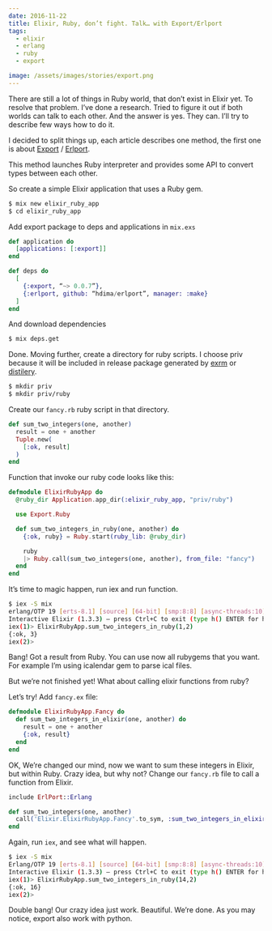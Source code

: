 ```yaml
---
date: 2016-11-22
title: Elixir, Ruby, don’t fight. Talk… with Export/Erlport
tags:
  - elixir
  - erlang
  - ruby
  - export

image: /assets/images/stories/export.png
---
```


There are still a lot of things in Ruby world, that don’t exist in Elixir yet. To resolve that problem. I’ve done a research. Tried to figure it out if both worlds can talk to each other. And the answer is yes. They can. I’ll try to describe few ways how to do it.

I decided to split things up, each article describes one method, the first one is about [Export](https://github.com/fazibear/export) / [Erlport](http://erlport.org/).

This method launches Ruby interpreter and provides some API to convert types between each other.

So create a simple Elixir application that uses a Ruby gem.

```bash
$ mix new elixir_ruby_app
$ cd elixir_ruby_app
```

Add export package to deps and applications in `mix.exs`

```elixir
def application do
  [applications: [:export]]
end

def deps do
  [
    {:export, “~> 0.0.7”},
    {:erlport, github: “hdima/erlport”, manager: :make}
  ]
end
```

And download dependencies

```bash
$ mix deps.get
```

Done. Moving further, create a directory for ruby scripts. I choose priv because it will be included in release package generated by [exrm](https://github.com/bitwalker/exrm) or [distilery](https://github.com/bitwalker/distillery).

```bash
$ mkdir priv
$ mkdir priv/ruby
```

Create our `fancy.rb` ruby script in that directory.

```elixir
def sum_two_integers(one, another)
  result = one + another
  Tuple.new(
    [:ok, result]
  )
end
```

Function that invoke our ruby code looks like this:

```elixir
defmodule ElixirRubyApp do
  @ruby_dir Application.app_dir(:elixir_ruby_app, "priv/ruby")

  use Export.Ruby

  def sum_two_integers_in_ruby(one, another) do
    {:ok, ruby} = Ruby.start(ruby_lib: @ruby_dir)

    ruby
    |> Ruby.call(sum_two_integers(one, another), from_file: "fancy")
  end
end
```

It’s time to magic happen, run iex and run function.

```bash
$ iex -S mix
erlang/OTP 19 [erts-8.1] [source] [64-bit] [smp:8:8] [async-threads:10] [hipe] [kernel-poll:false]
Interactive Elixir (1.3.3) — press Ctrl+C to exit (type h() ENTER for help)
iex(1)> ElixirRubyApp.sum_two_integers_in_ruby(1,2)
{:ok, 3}
iex(2)>
```

Bang! Got a result from Ruby. You can use now all rubygems that you want. For example I’m using icalendar gem to parse ical files.

But we’re not finished yet! What about calling elixir functions from ruby?

Let’s try! Add `fancy.ex` file:

```elixir
defmodule ElixirRubyApp.Fancy do
  def sum_two_integers_in_elixir(one, another) do
    result = one + another
    {:ok, result}
  end
end
```

OK, We’re changed our mind, now we want to sum these integers in Elixir, but within Ruby. Crazy idea, but why not? Change our `fancy.rb` file to call a function from Elixir.

```elixir
include ErlPort::Erlang

def sum_two_integers(one, another)
  call('Elixir.ElixirRubyApp.Fancy'.to_sym, :sum_two_integers_in_elixir, [one, another])
end
```

Again, run `iex`, and see what will happen.

```bash
$ iex -S mix
Erlang/OTP 19 [erts-8.1] [source] [64-bit] [smp:8:8] [async-threads:10] [hipe] [kernel-poll:false]
Interactive Elixir (1.3.3) — press Ctrl+C to exit (type h() ENTER for help)
iex(1)> ElixirRubyApp.sum_two_integers_in_ruby(14,2)
{:ok, 16}
iex(2)>
```

Double bang! Our crazy idea just work. Beautiful. We’re done. As you may notice, export also work with python.
